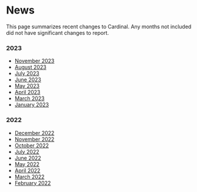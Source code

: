 # News

This page summarizes recent changes to Cardinal. Any months not included did not have
significant changes to report.

### 2023

- [November 2023](news/november2023.md)
- [August 2023](news/august2023.md)
- [July 2023](news/july2023.md)
- [June 2023](news/june2023.md)
- [May 2023](news/may2023.md)
- [April 2023](news/april2023.md)
- [March 2023](news/march2023.md)
- [January 2023](news/january2023.md)

### 2022

- [December 2022](news/december2022.md)
- [November 2022](news/november2022.md)
- [October 2022](news/october2022.md)
- [July 2022](news/july2022.md)
- [June 2022](news/june2022.md)
- [May 2022](news/may2022.md)
- [April 2022](news/april2022.md)
- [March 2022](news/mar2022.md)
- [February 2022](news/feb2022.md)
